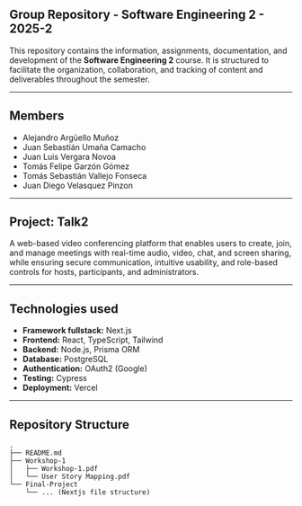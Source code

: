 ## **Group Repository - Software Engineering 2 - 2025-2**  
This repository contains the information, assignments, documentation, and development of the **Software Engineering 2** course. It is structured to facilitate the organization, collaboration, and tracking of content and deliverables throughout the semester. 

---

## **Members**
* Alejandro Argüello Muñoz
* Juan Sebastián Umaña Camacho
* Juan Luis Vergara Novoa
* Tomás Felipe Garzón Gómez
* Tomás Sebastián Vallejo Fonseca
* Juan Diego Velasquez Pinzon

---

## **Project: Talk2**
A web-based video conferencing platform that enables users to create, join, and manage meetings with real-time audio, video, chat, and screen sharing, while ensuring secure communication, intuitive usability, and role-based controls for hosts, participants, and administrators.

---

## **Technologies used**
* **Framework fullstack:** Next.js
* **Frontend:** React, TypeScript, Tailwind
* **Backend:** Node.js, Prisma ORM
* **Database:** PostgreSQL
* **Authentication:** OAuth2 (Google)
* **Testing:** Cypress
* **Deployment:** Vercel

---

## **Repository Structure**  

```plaintext
.
├── README.md
├── Workshop-1
│   ├── Workshop-1.pdf
│   └── User Story Mapping.pdf
└── Final-Project
    └── ... (Nextjs file structure)
